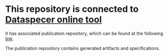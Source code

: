 # This repository is connected to [Dataspecer online tool](http://localhost:5174)

It has associated publication repository, which can be found at the following [link](https://github.com/RadStr-bot/0b9b2e48-2a44-40ee-b974-b90eca194af7-publication-repo).

The publication repository contains generated artifacts and specifications.